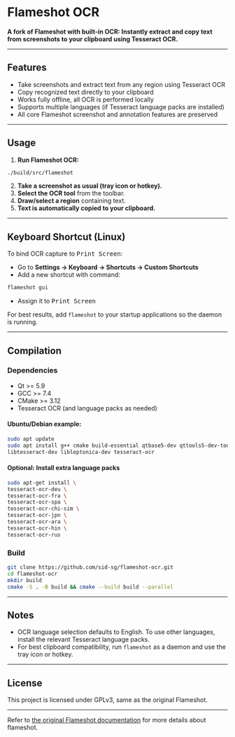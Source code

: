 # Flameshot OCR

**A fork of Flameshot with built-in OCR: Instantly extract and copy text from screenshots to your clipboard using Tesseract OCR.**

---

## Features

- Take screenshots and extract text from any region using Tesseract OCR
- Copy recognized text directly to your clipboard
- Works fully offline, all OCR is performed locally
- Supports multiple languages (if Tesseract language packs are installed)
- All core Flameshot screenshot and annotation features are preserved

---

## Usage

1. **Run Flameshot OCR:**

```bash
./build/src/flameshot
```
2. **Take a screenshot as usual (tray icon or hotkey).**
3. **Select the OCR tool** from the toolbar.
4. **Draw/select a region** containing text.
5. **Text is automatically copied to your clipboard.**

---

## Keyboard Shortcut (Linux)

To bind OCR capture to <kbd>Print Screen</kbd>:

- Go to **Settings → Keyboard → Shortcuts → Custom Shortcuts**
- Add a new shortcut with command:

```bash
flameshot gui
```

- Assign it to <kbd>Print Screen</kbd>

For best results, add `flameshot` to your startup applications so the daemon is running.

---

## Compilation

### **Dependencies**

- Qt >= 5.9
- GCC >= 7.4
- CMake >= 3.12
- Tesseract OCR (and language packs as needed)


#### **Ubuntu/Debian example:**

```bash
sudo apt update
sudo apt install g++ cmake build-essential qtbase5-dev qttools5-dev-tools libqt5svg5-dev \
libtesseract-dev libleptonica-dev tesseract-ocr
```


#### **Optional: Install extra language packs**

```bash
sudo apt-get install \
tesseract-ocr-deu \
tesseract-ocr-fra \
tesseract-ocr-spa \
tesseract-ocr-chi-sim \
tesseract-ocr-jpn \
tesseract-ocr-ara \
tesseract-ocr-hin \
tesseract-ocr-rus
```


### **Build**

```bash
git clone https://github.com/sid-sg/flameshot-ocr.git
cd flameshot-ocr
mkdir build
cmake -S . -B build && cmake --build build --parallel
```


---

## Notes

- OCR language selection defaults to English. To use other languages, install the relevant Tesseract language packs.
- For best clipboard compatibility, run `flameshot` as a daemon and use the tray icon or hotkey.
  
---

## License

This project is licensed under GPLv3, same as the original Flameshot.

---


Refer to [the original Flameshot documentation](https://flameshot.org/docs/) for more details about flameshot.
